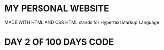 # MY PERSONAL WEBSITE
MADE WITH HTML AND CSS
HTML stands for Hypertext Markup Language

# DAY 2 OF 100 DAYS CODE
